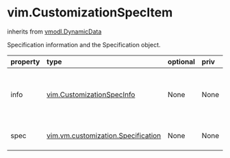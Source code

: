 vim.CustomizationSpecItem
=========================
inherits from [vmodl.DynamicData](docs/vmodl.DynamicData.md)


Specification information and the Specification object.

| property | type | optional | priv | desc |
|:---------|:-----|:---------|:-----|:-----|
| info | [vim.CustomizationSpecInfo](vim.CustomizationSpecInfo.md "vim.CustomizationSpecInfo") | None | None | Information about the specification - name, description, and so on. |
| spec | [vim.vm.customization.Specification](vim.vm.customization.Specification.md "vim.vm.customization.Specification") | None | None | The customization specification. |


